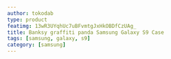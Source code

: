 ```yaml
---
author: tokodab
type: product
featimg: 13wR3UYqhUc7uBFvmtgJxHkOBDfCzUAg_
title: Banksy graffiti panda Samsung Galaxy S9 Case
tags: [samsung, galaxy, s9]
category: [samsung]
---
```

